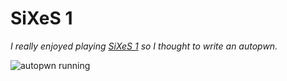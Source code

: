 # SiXeS 1

*I really enjoyed playing [SiXeS 1](https://www.vulnhub.com/entry/sixes-1,380/) so I thought to write an autopwn.*

![autopwn running](https://raw.githubusercontent.com/stunn4/securitynotes/master/autopwn/sixes/sixes.jpeg)
